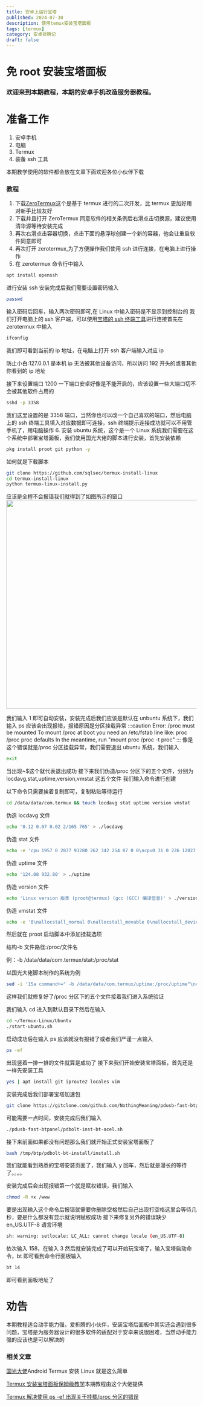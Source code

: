 ```yaml
---
title: 安卓上运行宝塔
published: 2024-07-30
description: 使用temux安装宝塔面板
tags: [termux]
category: 安卓折腾记
draft: false
---
```



# 免 root 安装宝塔面板

### 欢迎来到本期教程，本期的安卓手机改造服务器教程。

# 准备工作

1. 安卓手机
2. 电脑
3. Termux
4. 装备 ssh 工具

本期教学使用的软件都会放在文章下面欢迎各位小伙伴下载

### 教程

1. 下载[ZeroTermux](https://github.com/hanxinhao000/ZeroTermux)这个是基于 termux 进行的二次开发，比 termux 更加好用对新手比较友好
2. 下载并且打开 ZeroTermux 同意软件的相关条例后右滑点击切换源，建议使用清华源等待安装完成
3. 再次右滑点击容器切换，点击下面的悬浮球创建一个新的容器，他会让重启软件同意即可
4. 再次打开 zerotermux,为了方便操作我们使用 ssh 进行连接，在电脑上进行操作
5. 在 zerotermux 命令行中输入

```bash
apt install openssh
```

进行安装 ssh 安装完成后我们需要设置密码输入

```bash
passwd
```

输入密码后回车，输入两次密码即可,在 Linux 中输入密码是不显示到控制台的
我们打开电脑上的 ssh 客户端，可以使用[宝塔的 ssh 终端工具](https://www.bt.cn/new/product_ssh.html)进行连接首先在 zerotermux 中输入

```bash
ifconfig
```

我们即可看到当前的 ip 地址，在电脑上打开 ssh 客户端输入对应 ip

防止小白:127.0.0.1 是本机 ip 无法被其他设备访问，所以访问 192 开头的或者其他你看到的 ip 地址

接下来设置端口 1200 一下端口安卓好像是不能开启的，应该设置一些大端口切不会被其他软件占用的

```bash
sshd -p 3358
```

我们这里设置的是 3358 端口，当然你也可以改一个自己喜欢的端口，然后电脑上的 ssh 终端工具填入对应数据即可连接，ssh 终端提示连接成功就可以不用管手机了，用电脑操作 6. 安装 ubuntu 系统，这个是一个 Linux 系统我们需要在这个系统中部署宝塔面板，我们使用国光大佬的脚本进行安装，首先安装依赖

```bash
pkg install proot git python -y
```

如何就是下载脚本

```bash
git clone https://github.com/sqlsec/termux-install-linux
cd termux-install-linux
python termux-linux-install.py
```

应该是全程不会报错我们就得到了如图所示的窗口
<img src="https://onedrive.live.com/embed?resid=2182F48B953D36F8%2114555&authkey=%21AHGa9T-9MZ2Xm68&width=844&height=552" width="844" height="552" />

我们输入 1 即可自动安装，安装完成后我们应该是默认在 unbuntu 系统下，我们输入 ps 应该会出现报错，报错原因是分区挂载异常
:::caution
Error: /proc must be mounted
To mount /proc at boot you need an /etc/fstab line like:
proc /proc proc defaults
In the meantime, run "mount proc /proc -t proc"
:::
像是这个错误就是/proc 分区挂载异常，我们需要退出 ubuntu 系统，我们输入

```bash
exit
```

当出现~$这个就代表退出成功
接下来我们伪造/proc 分区下的五个文件，分别为 locdavg,stat,uptime,version,vmstat 这五个文件
我们输入命令进行创建

以下命令只需要挨着复制即可，复制粘贴等待运行

```bash
cd /data/data/com.termux && touch locdavg stat uptime version vmstat
```

伪造 locdavg 文件

```bash
echo '0.12 0.07 0.02 2/165 765' > ./locdavg
```

伪造 stat 文件

```bash
echo -e 'cpu 1957 0 2877 93280 262 342 254 87 0 0\ncpu0 31 0 226 12027 82 10 4 9 0 0\ncpu1 45 0 664 11144 21 263 233 12 0 0\ncpu2 494 0 537 11283 27 10 3 8 0 0\ncpu3 359 0 234 11723 24 26 5 7 0 0\ncpu4 295 0 268 11772 10 12 2 12 0 0\ncpu5 270 0 251 11833 15 3 1 10 0 0\ncpu6 430 0 520 11386 30 8 1 12 0 0\ncpu7 30 0 172 12108 50 8 1 13 0 0\nintr 127541 38 290 0 0 0 0 4 0 1 0 0 25329 258 0 5777 277 0 0 0 0 0 0 0 0 0 0 0 0 0 0 0 0 0 0 0 0 0 0 0 0 0 0 0 0 0 0 0 0 0 0 0 0 0 0 0 0 0 0 0 0 0 0 0 0 0 0 0 0 0 0 0 0 0 0 0 0 0 0 0 0 0 0 0 0 0 0 0 0 0 0 0 0 0 0 0 0 0 0 0 0 0 0 0 0 0 0 0 0 0 0 0 0 0 0 0 0 0 0 0 0 0 0 0 0 0 0 0 0 0 0 0 0 0 0 0 0 0 0 0 0 0 0 0 0 0 0 0 0 0 0 0 0 0 0 0 0 0 0 0 0 0 0 0 0 0 0 0 0 0 0 0 0 0 0 0 0 0 0 0 0 0 0 0 0 0 0 0 0 0 0 0 0 0 0 0 0 0 0 0 0 0 0 0 0 0 0 0 0 0 0 0 0 0 0 0 0 0 0 0 0 0 0 0 0 0 0 0 0 0 0 0 0 0 0 0 0 0 0 0 0 0 0 0 0 0 0 0 0 0 0 0 0 0 0 0 0 0 0 0 0 0 0 0 0 0 0 0 0 0 0 0 0 0 0 0 0 0 0 0 0 0 0 0 0 0 0 0 0 0 0 0 0 0 0 0 0 0 0 0 0 0 0 0 0 0 0 0 0 0 0 0 0 0 0 0 0 0 0 0 0 0 0 0 0 0 0 0 0 0 0 0 0 0 0 0 0 0 0 0 0 0 0 0 0 0 0 0 0 0 0 0 0 0 0 0 0 0 0 0 0 0 0 0 0 0 0 0 0 0 0 0 0 0 0 0 0 0 0 0 0 0 0 0 0 0 0 0 0 0 0 0 0 0 0 0 0 0 0 0 0 0 0 0 0 0 0 0 0 0 0 0 0 0 0 0 0 0 0 0 0 0 0 0 0 0 0 0 0 0 0 0 0 0 0 0 0 0 0 0 0 0 0 0 0 0 0 0 0 0 0 0 0 0 0 0 0 0 0 0 0 0 0 0 0 0 0 0 0 0 0 0 0 0 0 0 0 0 0 0 0 0 0 0 0 0 0 0 0\nctxt 14022\nbtime 1680020856\nprocesses 772\nprocs_running 2\nprocs_blocked 0\nsoftirq 75663 0 5903 6 25375 10774 0 243 11685 0 21677' > ./stat
```

伪造 uptime 文件

```bash
echo '124.08 932.80' > ./uptime
```

伪造 version 文件

```bash
echo 'Linux version 版本 (proot@termux) (gcc (GCC) 编译信息)' > ./version
```

伪造 vmstat 文件

```bash
echo -e '0\nallocstall_normal 0\nallocstall_movable 0\nallocstall_device 0\npgskip_dma 0\npgskip_dma32 0\npgskip_normal 0\npgskip_movable 0\npgskip_device 0\npgfree 3077011\npgactivate 0\npgdeactivate 0\npglazyfree 0\npgfault 176973\npgmajfault 488\npglazyfreed 0\npgrefill 0\npgreuse 19230\npgsteal_kswapd 0\npgsteal_direct 0\npgsteal_khugepaged 0\npgdemote_kswapd 0\npgdemote_direct 0\npgdemote_khugepaged 0\npgscan_kswapd 0\npgscan_direct 0\npgscan_khugepaged 0\npgscan_direct_throttle 0\npgscan_anon 0\npgscan_file 0\npgsteal_anon 0\npgsteal_file 0\nzone_reclaim_failed 0\npginodesteal 0\nslabs_scanned 0\nkswapd_inodesteal 0\nkswapd_low_wmark_hit_quickly 0\nkswapd_high_wmark_hit_quickly 0\npageoutrun 0\npgrotated 0\ndrop_pagecache 0\ndrop_slab 0\noom_kill 0\nnuma_pte_updates 0\nnuma_huge_pte_updates 0\nnuma_hint_faults 0\nnuma_hint_faults_local 0\nnuma_pages_migrated 0\npgmigrate_success 0\npgmigrate_fail 0\nthp_migration_success 0\nthp_migration_fail 0\nthp_migration_split 0\ncompact_migrate_scanned 0\ncompact_free_scanned 0\ncompact_isolated 0\ncompact_stall 0\ncompact_fail 0\ncompact_success 0\ncompact_daemon_wake 0\ncompact_daemon_migrate_scanned 0\ncompact_daemon_free_scanned 0\nhtlb_buddy_alloc_success 0\nhtlb_buddy_alloc_fail 0\ncma_alloc_success 0\ncma_alloc_fail 0\nunevictable_pgs_culled 27002\nunevictable_pgs_scanned 0\nunevictable_pgs_rescued 744\nunevictable_pgs_mlocked 744\nunevictable_pgs_munlocked 744\nunevictable_pgs_cleared 0\nunevictable_pgs_stranded 0\nthp_fault_alloc 13\nthp_fault_fallback 0\nthp_fault_fallback_charge 0\nthp_collapse_alloc 4\nthp_collapse_alloc_failed 0\nthp_file_alloc 0\nthp_file_fallback 0\nthp_file_fallback_charge 0\nthp_file_mapped 0\nthp_split_page 0\nthp_split_page_failed 0\nthp_deferred_split_page 1\nthp_split_pmd 1\nthp_scan_exceed_none_pte 0\nthp_scan_exceed_swap_pte 0\nthp_scan_exceed_share_pte 0\nthp_split_pud 0\nthp_zero_page_alloc 0\nthp_zero_page_alloc_failed 0\nthp_swpout 0\nthp_swpout_fallback 0\nballoon_inflate 0\nballoon_deflate 0\nballoon_migrate 0\nswap_ra 0\nswap_ra_hit 0\nksm_swpin_copy 0\ncow_ksm 0\nzswpin 0\nzswpout 0\ndirect_map_level2_splits 29\ndirect_map_level3_splits 0\nnr_unstable 0' > ./vmstat
```

然后就在 proot 启动脚本中添加挂载选项

结构-b 文件路径:/proc/文件名

例：-b /data/data/com.termux/stat:/proc/stat

以国光大佬脚本制作的系统为例

```bash
sed -i '15a command+=" -b /data/data/com.termux/uptime:/proc/uptime"\ncommand+=" -b /data/data/com.termux/vmstat:/proc/vmstat"\ncommand+=" -b /data/data/com.termux/version:/proc/version"\ncommand+=" -b /data/data/com.termux/stat:/proc/stat"\ncommand+=" -b /data/data/com.termux/loadavg:/proc/loadavg"' ~/Termux-Linux/Ubuntu/start-ubuntu.sh
```

这样我们就修复好了/proc 分区下的五个文件接着我们进入系统验证

我们输入 cd 进入到默认目录下然后在输入

```bash
cd ~/Termux-Linux/Ubuntu
./start-ubuntu.sh
```

启动成功后在输入 ps 应该就没有报错了或者我们严谨一点输入

```bash
ps -ef
```

出现竖着一排一排的文件就算是成功了
接下来我们开始安装宝塔面板，首先还是一样先安装工具

```bash
yes | apt install git iproute2 locales vim
```

安装完成后我们部署宝塔加速包

```bash
git clone https://gitclone.com/github.com/NothingMeaning/pdusb-fast-btpanel
```

可能需要一点时间，安装完成后我们输入

```bash
./pdusb-fast-btpanel/pdbolt-inst-bt-acel.sh
```

接下来前面如果都没有问题那么我们就开始正式安装宝塔面板了

```bash
bash /tmp/btp/pdbolt-bt-install/install.sh
```

我们就能看到熟悉的宝塔安装页面了，我们输入 y 回车，然后就是漫长的等待了。。。。

安装完成后会出现报错第一个就是赋权错误，我们输入

```bash
chmod -R +x /www
```

要是出现输入这个命令后报错就需要你删除空格然后自己出现打空格这里会等待几秒，要是什么都没有显示就说明赋权成功
接下来修复另外的错误缺少 en_US.UTF-8 语言环境

```bash
sh: warning: setlocale: LC_ALL: cannot change locale (en_US.UTF-8)
```

依次输入 158，在输入 3 然后就安装完成了可以开始玩宝塔了，输入宝塔启动命令，bt 即可看到命令行面板输入

```bash
bt 14
```

即可看到面板地址了

# 劝告

本期教程适合动手能力强，爱折腾的小伙伴，安装宝塔后面板中其实还会遇到很多问题，宝塔是为服务器设计的很多软件的适配对于安卓来说很困难，当然动手能力强的应该也是可以解决的

### 相关文章

[国光大佬](https://www.sqlsec.com/2020/04/termuxlinux.html)Android Termux 安装 Linux 就是这么简单

[Termux 安装宝塔面板保姆级教学](https://blog.csdn.net/m0_66678248/article/details/136462877)本期教程由这个大佬提供

[Termux 解决使用 ps -ef 出现关于挂载/proc 分区的错误](https://blog.csdn.net/m0_66678248/article/details/136440403?spm=1001.2014.3001.5501)
